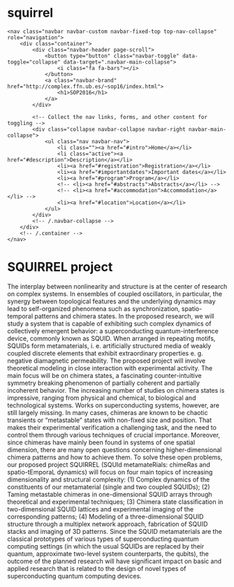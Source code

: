 # squirrel
<body id="page-top" data-spy="scroll" data-target=".navbar-custom">
	<!-- Preloader -->
	<div id="preloader" style="display: none;">
	  <div id="load" style="display: none;"></div>
	</div>

    <nav class="navbar navbar-custom navbar-fixed-top top-nav-collapse" role="navigation">
        <div class="container">
            <div class="navbar-header page-scroll">
                <button type="button" class="navbar-toggle" data-toggle="collapse" data-target=".navbar-main-collapse">
                    <i class="fa fa-bars"></i>
                </button>
                <a class="navbar-brand" href="http://complex.ffn.ub.es/~sop16/index.html">
                    <h1>SOP2016</h1>
                </a>
            </div>

            <!-- Collect the nav links, forms, and other content for toggling -->
            <div class="collapse navbar-collapse navbar-right navbar-main-collapse">
      			<ul class="nav navbar-nav">
		        	<li class=""><a href="#intro">Home</a></li>		
        			<li class="active"><a href="#description">Description</a></li>
					<li><a href="#registration">Registration</a></li>
					<li><a href="#importantdates">Important dates</a></li>
					<li><a href="#program">Program</a></li>
					<!-- <li><a href="#abstracts">Abstracts</a></li> -->
          			<!-- <li><a href="#accommodation">Accommodation</a></li> -->
					<li><a href="#location">Location</a></li>
      			</ul>
            </div>
            <!-- /.navbar-collapse -->
        </div>
        <!-- /.container -->
    </nav>

<h1> SQUIRREL project </h1>
The interplay between nonlinearity and structure is at the center of research on complex systems. In ensembles of coupled oscillators, in particular, the synergy between topological features and the underlying dynamics may lead to self-organized phenomena such as synchronization, spatio-temporal patterns and chimera states. In the proposed research, we will study a system that is capable of exhibiting such complex dynamics of collectively emergent behavior: a superconducting quantum-interference device, commonly known as SQUID. When arranged in repeating motifs, SQUIDs form metamaterials, i. e. artificially structured media of weakly coupled discrete elements that exhibit extraordinary properties e. g. negative diamagnetic permeability. The proposed project will involve theoretical modeling in close interaction with experimental activity. The main focus will be on chimera states, a fascinating counter-intuitive symmetry breaking phenomenon of partially coherent and partially incoherent behavior. The increasing number of studies on chimera states is impressive, ranging from physical and chemical, to biological and technological systems. Works on superconducting systems, however, are still largely missing. In many cases, chimeras are known to be chaotic transients or “metastable” states with non-fixed size and position. That makes their experimental verification a challenging task, and the need to control them through various techniques of crucial importance. Moreover, since chimeras have mainly been found in systems of one spatial dimension, there are many open questions concerning higher-dimensional chimera patterns and how to achieve them. To solve these open problems, our proposed project SQUIRREL (SQUId metamateRials: chimeRas and spatio-tEmporaL dynamics) will focus on four main topics of increasing dimensionality and structural complexity: (1) Complex dynamics of the constituents of our metamaterial (single and two coupled SQUIDs); (2) Taming metastable chimeras in one-dimensional SQUID arrays through theoretical and experimental techniques; (3) Chimera state classification in two-dimensional SQUID lattices and experimental imaging of the corresponding patterns; (4) Modeling of a three-dimensional SQUID structure through a multiplex network approach, fabrication of SQUID stacks and imaging of 3D patterns. Since the SQUID metamaterials are the classical prototypes of various types of superconducting quantum computing settings (in which the usual SQUIDs are replaced by their quantum, approximate two-level system counterparts, the qubits), the outcome of the planned research will have significant impact on basic and applied research that is related to the design of novel types of superconducting quantum computing devices.
</body></html>
